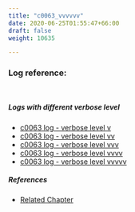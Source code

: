 ```yaml
---
title: "c0063_vvvvvv"
date: 2020-06-25T01:55:47+66:00
draft: false
weight: 10635

---
```


### Log reference: <no value>

```
    
```

##### Logs with different verbose level
* [c0063 log - verbose level v](../../logs/c0063_v)
* [c0063 log - verbose level vv](../../logs/c0063_vv)
* [c0063 log - verbose level vvv](../../logs/c0063_vvv)
* [c0063 log - verbose level vvvv](../../logs/c0063_vvvv)
* [c0063 log - verbose level vvvvv](../../logs/c0063_vvvvv)

##### References
* [Related Chapter](../../flow-controll/c0063)
